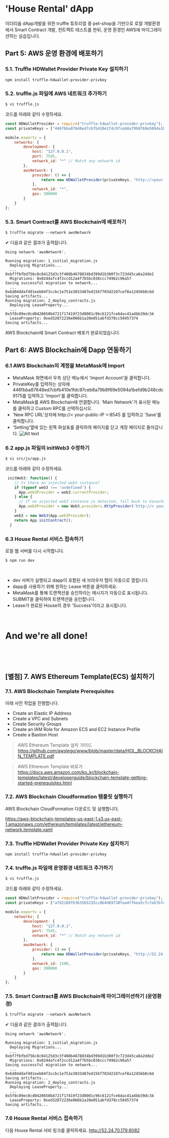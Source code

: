 # 'House Rental' dApp 
이더리움 dApp개발을 위한 truffle 튜토리얼 중 pet-shop을 기반으로 로컬 개발환경에서 Smart Contract 개발, 컨트랙트 테스트를 한뒤, 
운영 환경인 AWS에 마이그레이션하는 실습입니다.

## Part 5: AWS 운영 환경에 배포하기 

### 5.1. Truffle HDWallet Provider Private Key 설치하기  

```
npm install truffle-hdwallet-provider-privkey
```

### 5.2. truffle.js 파일에 AWS 네트워크 추가하기
```
$ vi truffle.js
```

코드를 아래와 같이 수정하세요.
```javascript
const HDWalletProvider = require("truffle-hdwallet-provider-privkey");
const privateKeys = ["446fbba87648ed7cbfb410e1fdc97ceb8a79b8f69e5094a1befd9b248cdc9175"]; // private keys

module.exports = {
    networks: {
        development: {
            host: "127.0.0.1",
            port: 7545,
            network_id: "*" // Match any network id
        },
        awsNetwork: {
            provider: () => {
                return new HDWalletProvider(privateKeys, "http://<your-public-IP>:8545")
            },
            network_id: "*",
            gas: 300000
        }
    }
};
```

### 5.3. Smart Contract를 AWS Blockchain에 배포하기  
```
$ truffle migrate --network awsNetwork
```

✔︎ 다음과 같은 결과가 출력됩니다.
```
Using network 'awsNetwork'.

Running migration: 1_initial_migration.js
  Deploying Migrations...
  ... 0xbf7fbfbd756c8c04125d3c3f408b4678834bd399d1b300f3c723d45ca8a2dde2
  Migrations: 0x0244afc4f2ccd12a4f7b5bc038ccc74962c96a57
Saving successful migration to network...
  ... 0x6d04ddaf491eeb04f3ccbc1e751e3033487ed156f703d2107cef8a12456b0c6d
Saving artifacts...
Running migration: 2_deploy_contracts.js
  Deploying LeaseProperty...
  ... 0x5f8c09ec0cd0420650b4721f17419f23d8001c96c6121fce64ac41a4bb39dc34
  LeaseProperty: 0xed32872236e066b1a20e051abfd378cc50457374
Saving artifacts...
```
AWS Blockchain에 Smart Contract 배포가 완료되었습니다.

## Part 6: AWS Blockchain에 Dapp 연동하기
### 6.1 AWS Blockchain의 계정을 MetaMask에 Import
- MetaMask 화면에서 우측 상단 메뉴에서 'Import Account'을 클릭합니다. 
- PrivateKey를 입력하는 상자에 446fbba87648ed7cbfb410e1fdc97ceb8a79b8f69e5094a1befd9b248cdc9175를 입력하고 'Import'를 클릭합니다.
- MetaMask를 AWS Blockchain에 연결합니다. 'Main Network'가 표시된 메뉴를 클릭하고 Custom RPC를 선택하십시오.
- 'New RPC URL'상자에  http://< your-public-IP >:8545 를 입력하고 'Save'를 클릭합니다.
- 'Setting'옆에 있는 왼쪽 화살표를 클릭하여 페이지를 닫고 계정 페이지로 돌아갑니다.
![Alt text](img/metamask_prd_setting.png)

### 6.2 app.js 파일의 initWeb3 수정하기 
```
$ vi src/js/app.js
```
코드를 아래와 같이 수정하세요.
```javascript
 initWeb3: function() {
    // Is there an injected web3 instance?
    if (typeof web3 !== 'undefined') {
      App.web3Provider = web3.currentProvider;
    } else {
      // If no injected web3 instance is detected, fall back to Ganache
      App.web3Provider = new Web3.providers.HttpProvider('http://< your-public-IP >:8545');
    }
    web3 = new Web3(App.web3Provider);
    return App.initContract();
  } 
```

### 6.3 House Rental 서비스 접속하기 
로컬 웹 서버를 다시 시작합니다.
```
$ npm run dev
```
&nbsp;
- dev 서버가 실행되고 dapp이 포함된 새 브라우저 탭이 자동으로 열립니다.
- dapp을 사용하기 위해 원하는 Lease 버튼을 클릭하세요.
- MetaMask를 통해 트랜잭션을 승인하라는 메시지가 자동으로 표시됩니다. SUBMIT을 클릭하여 트랜잭션을 승인합니다.
- Lease가 완료된 House의 경우 'Success'이라고 표시됩니다.

&nbsp;

# And we're all done!
&nbsp;

&nbsp;

## [별첨] 7. AWS Ethereum Template(ECS) 설치하기
### 7.1. AWS Blockchain Template Prerequisites 
아래 사전 작업을 진행합니다.
- Create an Elastic IP Address
- Create a VPC and Subnets
- Create Security Groups
- Create an IAM Role for Amazon ECS and EC2 Instance Profile
- Create a Bastion Host

> AWS Ethereum Template 설치 가이드 https://github.com/awslego/www/blob/master/data/HOL_BLOCKCHAIN_TEMPLATE.pdf

> AWS Ethereum Template 바로가 https://docs.aws.amazon.com/ko_kr/blockchain-templates/latest/developerguide/blockchain-template-getting-started-prerequisites.html
### 7.2. AWS Blockchain Cloudformation 템플릿 실행하기  
AWS Blockchain CloudFormation 다운로드 및 실행합니다. 

https://aws-blockchain-templates-us-east-1.s3.us-east-1.amazonaws.com/ethereum/templates/latest/ethereum-network.template.yaml

### 7.3. Truffle HDWallet Provider Private Key 설치하기  

```
npm install truffle-hdwallet-provider-privkey
```

### 7.4. truffle.js 파일에 운영환경 네트워크 추가하기
```
$ vi truffle.js
```

코드를 아래와 같이 수정하세요.
```javascript
const HDWalletProvider = require("truffle-hdwallet-provider-privkey");
const privateKeys = ["afd2168f63635b5235cc8b4d69730faa4ffbea5cfcfab7b7d7625f91656e7d9f"]; // private keys

module.exports = {
    networks: {
        development: {
            host: "127.0.0.1",
            port: 7545,
            network_id: "*" // Match any network id
        },
        awsNetwork: {
            provider: () => {
                return new HDWalletProvider(privateKeys, "http://52.24.70.179:8082/private-ethereum-prd")
            },
            network_id: 1500,
            gas: 300000
        }
    }
};
```

### 7.5. Smart Contract를 AWS Blockchain에 마이그레이션하기 (운영환경)
```
$ truffle migrate --network awsNetwork
```

✔︎ 다음과 같은 결과가 출력됩니다.
```
Using network 'awsNetwork'.

Running migration: 1_initial_migration.js
  Deploying Migrations...
  ... 0xbf7fbfbd756c8c04125d3c3f408b4678834bd399d1b300f3c723d45ca8a2dde2
  Migrations: 0x0244afc4f2ccd12a4f7b5bc038ccc74962c96a57
Saving successful migration to network...
  ... 0x6d04ddaf491eeb04f3ccbc1e751e3033487ed156f703d2107cef8a12456b0c6d
Saving artifacts...
Running migration: 2_deploy_contracts.js
  Deploying LeaseProperty...
  ... 0x5f8c09ec0cd0420650b4721f17419f23d8001c96c6121fce64ac41a4bb39dc34
  LeaseProperty: 0xed32872236e066b1a20e051abfd378cc50457374
Saving artifacts...
```

### 7.6 House Rental 서비스 접속하기 
다음 House Rental 서비 링크를 클릭하세요. http://52.24.70.179:8082
